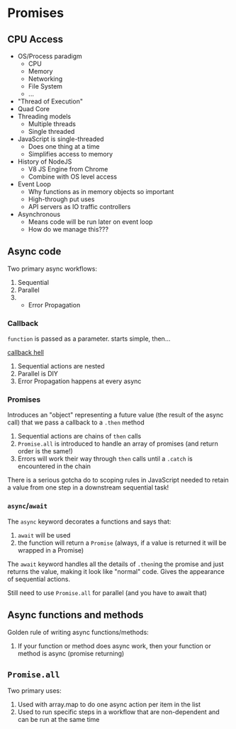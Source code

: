 # Promises

## CPU Access

- OS/Process paradigm
    - CPU
    - Memory
    - Networking
    - File System
    - ...
- "Thread of Execution"
- Quad Core    
- Threading models
    - Multiple threads
    - Single threaded
- JavaScript is single-threaded
    - Does one thing at a time
    - Simplifies access to memory
- History of NodeJS
    - V8 JS Engine from Chrome
    - Combine with OS level access
- Event Loop
    - Why functions as in memory objects so important
    - High-through put uses
    - API servers as IO traffic controllers
- Asynchronous
    - Means code will be run later on event loop
    - How do we manage this???

## Async code

Two primary async workflows:
1. Sequential
1. Parallel
1. + Error Propagation

### Callback

`function` is passed as a parameter. starts simple, then...

[callback hell](http://callbackhell.com/)

1. Sequential actions are nested
1. Parallel is DIY
1. Error Propagation happens at every async

### Promises

Introduces an "object" representing a future value (the result of the async call) that we pass a callback to a `.then` method

1. Sequential actions are chains of `then` calls
1. `Promise.all` is introduced to handle an array of promises (and return order is the same!)
1. Errors will work their way through `then` calls until a `.catch` is encountered in the chain

There is a serious gotcha do to scoping rules in JavaScript needed to retain a value from one step in a downstream sequential task! 

### `async`/`await`

The `async` keyword decorates a functions and says that:
1. `await` will be used
1. the function will return a `Promise` (always, if a value is returned it will be wrapped in a Promise)

The `await` keyword handles all the details of `.then`ing the promise and just returns the value, making it look like "normal" code. Gives the appearance of sequential actions.

Still need to use `Promise.all` for parallel (and you have to await that)

## Async functions and methods

Golden rule of writing async functions/methods:
1. If your function or method does async work, then your function or method is async (promise returning)

## `Promise.all`

Two primary uses:
1. Used with array.map to do one async action per item in the list
1. Used to run specific steps in a workflow that are non-dependent and can be run at the same time